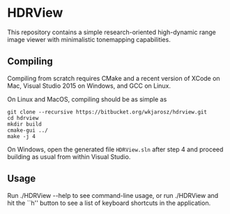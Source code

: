 # HDRView
This repository contains a simple research-oriented high-dynamic range image viewer with minimalistic tonemapping capabilities.

## Compiling

Compiling from scratch requires CMake and a recent version of XCode on Mac, Visual Studio 2015 on Windows, and GCC on Linux.

On Linux and MacOS, compiling should be as simple as

    git clone --recursive https://bitbucket.org/wkjarosz/hdrview.git
    cd hdrview
    mkdir build
    cmake-gui ../
    make -j 4

On Windows, open the generated file ``HDRView.sln`` after step 4 and proceed building as usual from within Visual Studio.


## Usage

Run ./HDRView --help to see command-line usage, or run ./HDRView and hit the ``h'' button to see a list of keyboard shortcuts in the application.